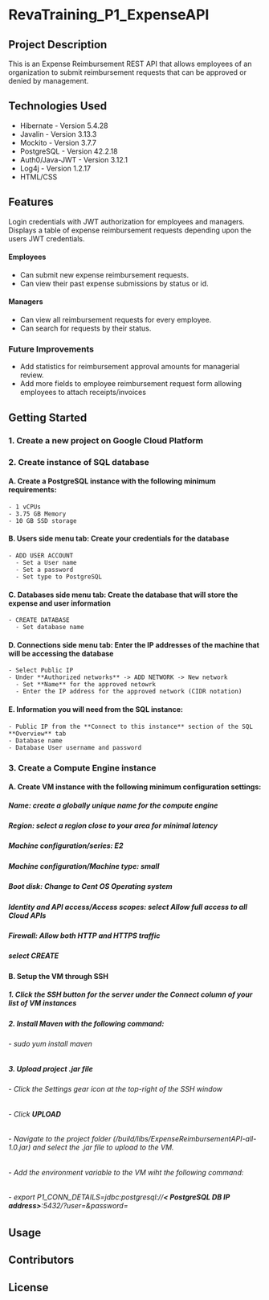 # RevaTraining_P1_ExpenseAPI

## Project Description
This is an Expense Reimbursement REST API that allows employees of an organization to submit reimbursement requests that can be approved or denied by management. 
## Technologies Used
- Hibernate - Version 5.4.28
- Javalin - Version 3.13.3
- Mockito - Version 3.7.7
- PostgreSQL - Version 42.2.18
- Auth0/Java-JWT - Version 3.12.1
- Log4j - Version 1.2.17
- HTML/CSS
## Features
Login credentials with JWT authorization for employees and managers.
Displays a table of expense reimbursement requests depending upon the users JWT credentials.
#### Employees 
  - Can submit new expense reimbursement requests.
  - Can view their past expense submissions by status or id.
#### Managers
  - Can view all reimbursement requests for every employee.
  - Can search for requests by their status.
### Future Improvements
  - Add statistics for reimbursement approval amounts for managerial review.
  - Add more fields to employee reimbursement request form allowing employees to attach receipts/invoices
## Getting Started
### 1. Create a new project on Google Cloud Platform
### 2. Create instance of SQL database
#### A. Create a **PostgreSQL** instance with the following minimum requirements:
    - 1 vCPUs
    - 3.75 GB Memory
    - 10 GB SSD storage
#### B. **Users** side menu tab: Create your credentials for the database
    - ADD USER ACCOUNT
      - Set a User name
      - Set a password
      - Set type to PostgreSQL
#### C. **Databases** side menu tab: Create the database that will store the expense and user information
    - CREATE DATABASE
      - Set database name
#### D. **Connections** side menu tab: Enter the IP addresses of the machine that will be accessing the database
    - Select Public IP
    - Under **Authorized networks** -> ADD NETWORK -> New network
      - Set **Name** for the approved netowrk
      - Enter the IP address for the approved network (CIDR notation)
#### E. Information you will need from the SQL instance:
    - Public IP from the **Connect to this instance** section of the SQL **Overview** tab
    - Database name
    - Database User username and password
### 3. Create a **Compute Engine** instance
#### A. Create VM instance with the following minimum configuration settings:
##### Name: create a globally unique name for the compute engine
##### Region: select a region close to your area for minimal latency
##### Machine configuration/series: E2
##### Machine configuration/Machine type: small
##### Boot disk: **Change** to Cent OS Operating system
##### Identity and API access/Access scopes: select **Allow full access to all Cloud APIs**
##### Firewall: Allow both **HTTP and HTTPS traffic**
##### select CREATE
#### B. Setup the VM through SSH
##### 1. Click the SSH button for the server under the Connect column of your list of VM instances
##### 2. Install Maven with the following command:
###### - sudo yum install maven
##### 3. Upload project .jar file
###### - Click the Settings gear icon at the top-right of the SSH window
###### - Click **UPLOAD**
###### - Navigate to the project folder (/build/libs/ExpenseReimbursementAPI-all-1.0.jar) and select the .jar file to upload to the VM.
###### - Add the environment variable to the VM wiht the following command:
######      - export P1_CONN_DETAILS=jdbc:postgresql://**< PostgreSQL DB IP address>**:5432/**<DB Name>**?user\=**<DB User username>**&password\=**<DB User password>**
## Usage

## Contributors 

## License


